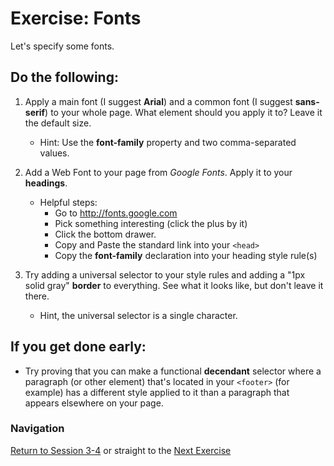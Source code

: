 # Exercise: Fonts

Let's specify some fonts. 

## Do the following:

1. Apply a main font (I suggest **Arial**) and a common font (I suggest **sans-serif**) to your whole page.  What element should you apply it to?  Leave it the default size.
    - Hint:  Use the **font-family** property and two comma-separated values.

1. Add a Web Font to your page from *Google Fonts*.  Apply it to your **headings**.
    - Helpful steps:
        - Go to http://fonts.google.com
        - Pick something interesting (click the plus by it)
        - Click the bottom drawer.
        - Copy and Paste the standard link into your `<head>`
        - Copy the **font-family** declaration into your heading style rule(s)

1. Try adding a universal selector to your style rules and adding a "1px solid gray" **border** to everything.  See what it looks like, but don't leave it there.
    - Hint, the universal selector is a single character.

## If you get done early:
- Try proving that you can make a functional **decendant** selector where a paragraph (or other element) that's located in your `<footer>` (for example) has a different style applied to it than a paragraph that appears elsewhere on your page.

### Navigation
[Return to Session 3-4](../sessions/3-4.md) or straight to the [Next Exercise](colors.md)


